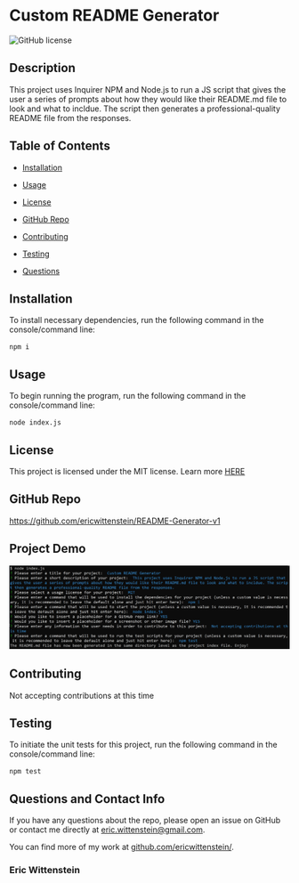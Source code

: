 # Custom README Generator
![GitHub license](https://img.shields.io/badge/license-MIT-blue.svg)

## Description

This project uses Inquirer NPM and Node.js to run a JS script that gives the user a series of prompts about how they would like their README.md file to look and what to incldue. The script then generates a professional-quality README file from the responses.

## Table of Contents 

* [Installation](#installation)

* [Usage](#usage)

* [License](#license)

* [GitHub Repo](#github-repo)

* [Contributing](#contributing)

* [Testing](#testing)

* [Questions](#questions-and-contact-info)

## Installation

To install necessary dependencies, run the following command in the console/command line:

```
npm i
```

## Usage

To begin running the program, run the following command in the console/command line:

```
node index.js
```

## License

This project is licensed under the MIT license. Learn more [HERE](LICENSE)

## GitHub Repo

https://github.com/ericwittenstein/README-Generator-v1

## Project Demo

![Demo](./assets/demo-ss.png)

## Contributing

Not accepting contributions at this time

## Testing

To initiate the unit tests for this project, run the following command in the console/command line: 

```
npm test
```

## Questions and Contact Info

If you have any questions about the repo, please open an issue on GitHub or contact me directly at [eric.wittenstein@gmail.com](mailto:eric.wittenstein@gmail.com).

You can find more of my work at [github.com/ericwittenstein/](https://github.com/ericwittenstein/).

<!-- EHW SIGNET
---------
    |
  -----
    |
---------
 -->

### Eric Wittenstein

